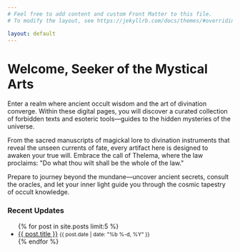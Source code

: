 ```yaml
---
# Feel free to add content and custom Front Matter to this file.
# To modify the layout, see https://jekyllrb.com/docs/themes/#overriding-theme-defaults

layout: default
---
```


# Welcome, Seeker of the Mystical Arts
Enter a realm where ancient occult wisdom and the art of divination converge. Within these digital pages, you will discover a curated collection of forbidden texts and esoteric tools—guides to the hidden mysteries of the universe.

From the sacred manuscripts of magickal lore to divination instruments that reveal the unseen currents of fate, every artifact here is designed to awaken your true will. Embrace the call of Thelema, where the law proclaims: "Do what thou wilt shall be the whole of the law."

Prepare to journey beyond the mundane—uncover ancient secrets, consult the oracles, and let your inner light guide you through the cosmic tapestry of occult knowledge.

<section class="updates">
  <h3>Recent Updates</h3>
  <ul>
    {% for post in site.posts limit:5 %}
      <li>
        <a href="{{ post.url | relative_url }}">{{ post.title }}</a>
        <small class="post-date">{{ post.date | date: "%b %-d, %Y" }}</small>
      </li>
    {% endfor %}
  </ul>
</section>
